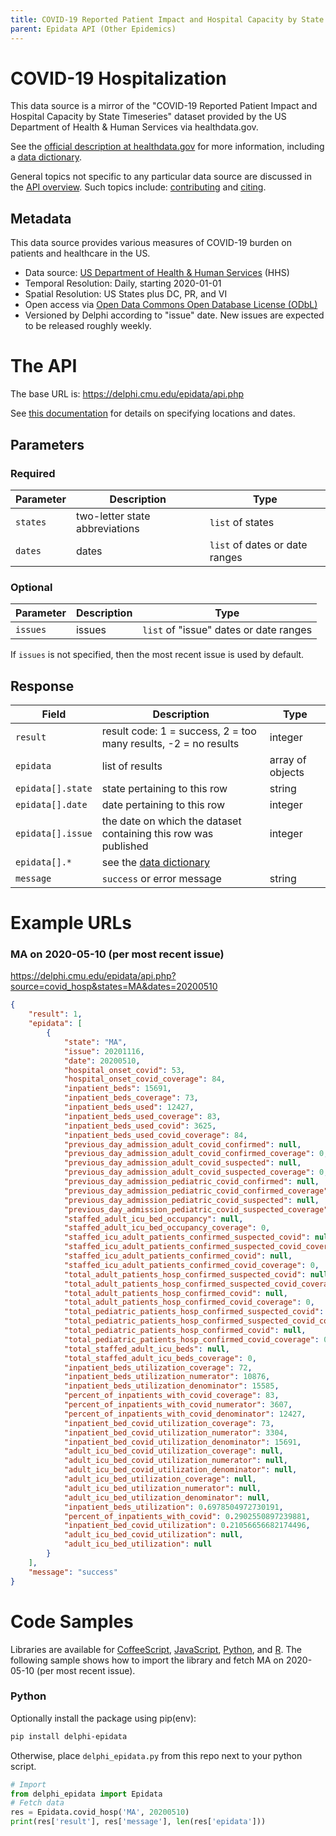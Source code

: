 ```yaml
---
title: COVID-19 Reported Patient Impact and Hospital Capacity by State Timeseries
parent: Epidata API (Other Epidemics)
---
```


# COVID-19 Hospitalization

This data source is a mirror of the "COVID-19 Reported Patient Impact and
Hospital Capacity by State Timeseries" dataset provided by the US Department of
Health & Human Services via healthdata.gov.

See the
[official description at healthdata.gov](https://healthdata.gov/dataset/covid-19-reported-patient-impact-and-hospital-capacity-state-timeseries)
for more information, including a
[data dictionary](https://healthdata.gov/covid-19-reported-patient-impact-and-hospital-capacity-state-data-dictionary).

General topics not specific to any particular data source are discussed in the
[API overview](README.md). Such topics include:
[contributing](README.md#contributing) and [citing](README.md#citing).

## Metadata

This data source provides various measures of COVID-19 burden on patients and healthcare in the US.
- Data source: [US Department of Health & Human Services](https://healthdata.gov/dataset/covid-19-reported-patient-impact-and-hospital-capacity-state-timeseries) (HHS)
- Temporal Resolution: Daily, starting 2020-01-01
- Spatial Resolution: US States plus DC, PR, and VI
- Open access via [Open Data Commons Open Database License (ODbL)](https://opendatacommons.org/licenses/odbl/1.0/)
- Versioned by Delphi according to "issue" date. New issues are expected to be released roughly weekly.

# The API

The base URL is: https://delphi.cmu.edu/epidata/api.php

See [this documentation](README.md) for details on specifying locations and dates.

## Parameters

### Required

| Parameter | Description | Type |
| --- | --- | --- |
| `states` | two-letter state abbreviations | `list` of states |
| `dates` | dates | `list` of dates or date ranges |

### Optional

| Parameter | Description | Type |
| --- | --- | --- |
| `issues` | issues | `list` of "issue" dates or date ranges |

If `issues` is not specified, then the most recent issue is used by default.

## Response

| Field | Description | Type |
| --- | --- | --- |
| `result` | result code: 1 = success, 2 = too many results, -2 = no results | integer |
| `epidata` | list of results | array of objects |
| `epidata[].state` | state pertaining to this row | string |
| `epidata[].date` | date pertaining to this row | integer |
| `epidata[].issue` | the date on which the dataset containing this row was published | integer |
| `epidata[].*` | see the [data dictionary](https://healthdata.gov/covid-19-reported-patient-impact-and-hospital-capacity-state-data-dictionary) |  |
| `message` | `success` or error message | string |

# Example URLs

### MA on 2020-05-10 (per most recent issue)
https://delphi.cmu.edu/epidata/api.php?source=covid_hosp&states=MA&dates=20200510

```json
{
    "result": 1,
    "epidata": [
        {
            "state": "MA",
            "issue": 20201116,
            "date": 20200510,
            "hospital_onset_covid": 53,
            "hospital_onset_covid_coverage": 84,
            "inpatient_beds": 15691,
            "inpatient_beds_coverage": 73,
            "inpatient_beds_used": 12427,
            "inpatient_beds_used_coverage": 83,
            "inpatient_beds_used_covid": 3625,
            "inpatient_beds_used_covid_coverage": 84,
            "previous_day_admission_adult_covid_confirmed": null,
            "previous_day_admission_adult_covid_confirmed_coverage": 0,
            "previous_day_admission_adult_covid_suspected": null,
            "previous_day_admission_adult_covid_suspected_coverage": 0,
            "previous_day_admission_pediatric_covid_confirmed": null,
            "previous_day_admission_pediatric_covid_confirmed_coverage": 0,
            "previous_day_admission_pediatric_covid_suspected": null,
            "previous_day_admission_pediatric_covid_suspected_coverage": 0,
            "staffed_adult_icu_bed_occupancy": null,
            "staffed_adult_icu_bed_occupancy_coverage": 0,
            "staffed_icu_adult_patients_confirmed_suspected_covid": null,
            "staffed_icu_adult_patients_confirmed_suspected_covid_coverage": 0,
            "staffed_icu_adult_patients_confirmed_covid": null,
            "staffed_icu_adult_patients_confirmed_covid_coverage": 0,
            "total_adult_patients_hosp_confirmed_suspected_covid": null,
            "total_adult_patients_hosp_confirmed_suspected_covid_coverage": 0,
            "total_adult_patients_hosp_confirmed_covid": null,
            "total_adult_patients_hosp_confirmed_covid_coverage": 0,
            "total_pediatric_patients_hosp_confirmed_suspected_covid": null,
            "total_pediatric_patients_hosp_confirmed_suspected_covid_coverage": 0,
            "total_pediatric_patients_hosp_confirmed_covid": null,
            "total_pediatric_patients_hosp_confirmed_covid_coverage": 0,
            "total_staffed_adult_icu_beds": null,
            "total_staffed_adult_icu_beds_coverage": 0,
            "inpatient_beds_utilization_coverage": 72,
            "inpatient_beds_utilization_numerator": 10876,
            "inpatient_beds_utilization_denominator": 15585,
            "percent_of_inpatients_with_covid_coverage": 83,
            "percent_of_inpatients_with_covid_numerator": 3607,
            "percent_of_inpatients_with_covid_denominator": 12427,
            "inpatient_bed_covid_utilization_coverage": 73,
            "inpatient_bed_covid_utilization_numerator": 3304,
            "inpatient_bed_covid_utilization_denominator": 15691,
            "adult_icu_bed_covid_utilization_coverage": null,
            "adult_icu_bed_covid_utilization_numerator": null,
            "adult_icu_bed_covid_utilization_denominator": null,
            "adult_icu_bed_utilization_coverage": null,
            "adult_icu_bed_utilization_numerator": null,
            "adult_icu_bed_utilization_denominator": null,
            "inpatient_beds_utilization": 0.6978504972730191,
            "percent_of_inpatients_with_covid": 0.2902550897239881,
            "inpatient_bed_covid_utilization": 0.21056656682174496,
            "adult_icu_bed_covid_utilization": null,
            "adult_icu_bed_utilization": null
        }
    ],
    "message": "success"
}
```


# Code Samples

Libraries are available for [CoffeeScript](../../src/client/delphi_epidata.coffee), [JavaScript](../../src/client/delphi_epidata.js), [Python](../../src/client/delphi_epidata.py), and [R](../../src/client/delphi_epidata.R).
The following sample shows how to import the library and fetch MA on 2020-05-10
(per most recent issue).

### Python

Optionally install the package using pip(env):
````bash
pip install delphi-epidata
````

Otherwise, place `delphi_epidata.py` from this repo next to your python script.

````python
# Import
from delphi_epidata import Epidata
# Fetch data
res = Epidata.covid_hosp('MA', 20200510)
print(res['result'], res['message'], len(res['epidata']))
````
